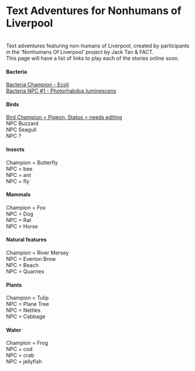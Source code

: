 <H1> Text Adventures for Nonhumans of Liverpool</H1>

<BR>
Text adventures featuring non-humans of Liverpool, created by participants in the 'Nonhumans Of Liverpool' project by Jack Tan & FACT.
<BR>
This page will have a list of links to play each of the stories online soon.
<BR>
<H4>Bacteria</H4>
  <a href="https://rawcdn.githack.com/factlearning/nonhumansofliverpooltextadventures/70d450834e20e8f86951a54b9ff7ec5e383bd01d/bacteria/champion/ecolichampion.html" target="_blank">Bacteria Champion - Ecoli</a>
  <BR>
  <a href="https://rawcdn.githack.com/factlearning/nonhumansofliverpooltextadventures/14e1a2603e33b2a7c9cea08c895e85ddccd27d85/bacteria/npcs/alienbacterianpc.html" target="_blank">Bacteria NPC #1 - Photorhabdus luminescens</a> 
  
<BR>
<H4>Birds</H4>
  <a href="https://rawcdn.githack.com/factlearning/nonhumansofliverpooltextadventures/8332a09dc3b7fae54784c8d8aecf9f5e40423df8/birds/champion/birdchampion.html" target="_blank">Bird Champion = Pigeon, Status = needs editing</a> 
<BR>
NPC Buzzard
<BR>
NPC Seagull
<BR>
NPC ?
<BR>
<H4>Insects</H4>
Champion = Butterfly
<BR>
NPC =  bee
<BR>
NPC =  ant
<BR>
NPC =  fly
<BR>
<H4>Mammals</H4>
Champion =  Fox
<BR>
NPC =  Dog
<BR>
NPC =  Rat
<BR>
NPC =  Horse
<BR>
<H4>Natural features</H4>
Champion =  River Mersey
<BR>
NPC =  Everton Brow
<BR>
NPC =  Beach
<BR>
NPC =  Quarries
<BR>
<H4>Plants</H4>
Champion =  Tulip
<BR>
NPC =  Plane Tree
<BR>
NPC =  Nettles
<BR>
NPC =  Cabbage
<BR>
<H4>Water</H4>
Champion =  Frog
<BR>
NPC =  cod
<BR>
NPC =  crab
<BR>
NPC = jellyfish

